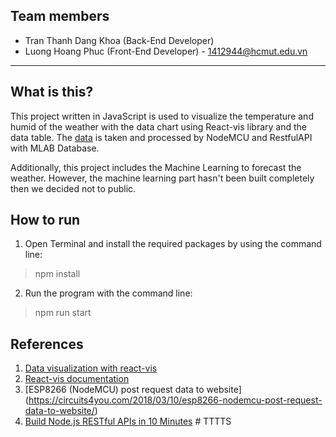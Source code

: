 ## Team members
* Tran Thanh Dang Khoa (Back-End Developer)
* Luong Hoang Phuc (Front-End Developer) - [1412944@hcmut.edu.vn](1412944@hcmut.edu.vn)
----
## What is this?
This project written in JavaScript is used to visualize the temperature and humid of the weather with the data chart using React-vis library and the data table. The [data](https://hidden-waters-43067.herokuapp.com/tasks) is taken and processed by NodeMCU and RestfulAPI with MLAB Database.

Additionally, this project includes the Machine Learning to forecast the weather. However, the machine learning part hasn't been built completely then we decided not to public.

## How to run
1. Open Terminal and install the required packages by using the command line:

>npm install

2. Run the program with the command line:

>npm run start

## References
1. [Data visualization with react-vis](https://medium.com/dailyjs/data-visualization-with-react-vis-bd2587fe1660)
2. [React-vis documentation](http://uber.github.io/react-vis/documentation/)
3. [ESP8266 (NodeMCU) post request data to website] (https://circuits4you.com/2018/03/10/esp8266-nodemcu-post-request-data-to-website/)
4. [Build Node.js RESTful APIs in 10 Minutes](https://www.codementor.io/olatundegaruba/nodejs-restful-apis-in-10-minutes-q0sgsfhbd) # TTTTS
